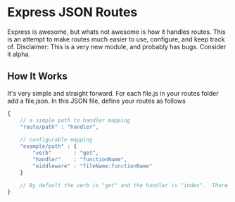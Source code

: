 Express JSON Routes
===================

Express is awesome, but whats not awesome is how it handles routes.  This is an attempt to make routes much easier to use, configure, and keep track of.
Disclaimer: This is a very new module, and probably has bugs.  Consider it alpha.

How It Works
-------------
It's very simple and straight forward.  For each file.js in your routes folder add a file.json.  In this JSON file, define your routes as follows

```javascript
{
    // a simple path to handler mapping
    "route/path" : "handler",
    
    // configurable mapping
    "example/path" : {
        "verb"       : "get",
        "handler"    : "functionName",
        "middleware" : "fileName:functionName"
    }
    
    // By default the verb is "get" and the handler is "index".  There is no default middleware.
}
```


